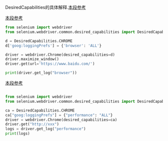
DesiredCapabilities的具体解释.[本段参考](https://www.cnblogs.com/f1194361820/p/7419522.html)



[本段参考](https://www.jianshu.com/p/98f562597de2)

```python
from selenium import webdriver
from selenium.webdriver.common.desired_capabilities import DesiredCapabilities

d = DesiredCapabilities.CHROME
d['goog:loggingPrefs'] = {'browser': 'ALL'} 

driver = webdriver.Chrome(desired_capabilities=d)
driver.maximize_window()
driver.get(url='https://www.baidu.com/')

print(driver.get_log("browser"))
```

[本段参考](https://www.cnblogs.com/landhu/p/15524801.html)

```python

from selenium import webdriver
from selenium.webdriver.common.desired_capabilities import DesiredCapabilities

ca = DesiredCapabilities.CHROME
ca["goog:loggingPrefs"] = {"performance": "ALL"}
driver = webdriver.Chrome(desired_capabilities=ca)
driver.get("http://xxx")
logs = driver.get_log("performance")
print(logs)
```


